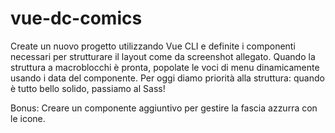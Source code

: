 # vue-dc-comics

Create un nuovo progetto utilizzando Vue CLI e definite i componenti necessari per strutturare il layout come da screenshot allegato.
Quando la struttura a macroblocchi è pronta, popolate le voci di menu dinamicamente usando i data del componente.
Per oggi diamo priorità alla struttura: quando è tutto bello solido, passiamo al Sass!

Bonus:
Creare un componente aggiuntivo per gestire la fascia azzurra con le icone.